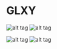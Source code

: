 # GLXY
![alt tag](https://raw.githubusercontent.com/t4ncr3d3/GLXY_Demo/master/Images/welcome.png)
![alt tag](https://raw.githubusercontent.com/t4ncr3d3/GLXY_Demo/master/Images/signin.png)

![alt tag](https://raw.githubusercontent.com/t4ncr3d3/GLXY_Demo/master/Images/IMG_0589.png)
![alt tag](https://raw.githubusercontent.com/t4ncr3d3/GLXY_Demo/master/Images/IMG_0590.png)